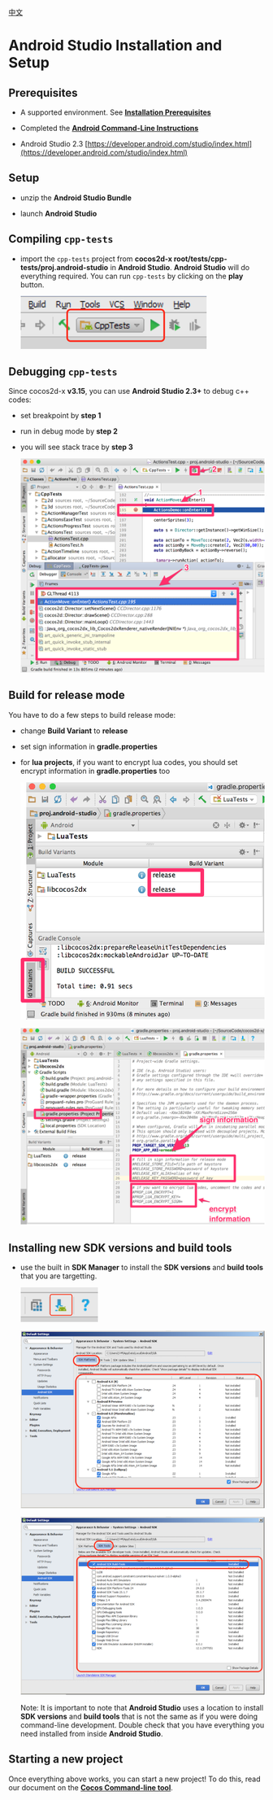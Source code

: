 <div class="langs">
  <a href="#" class="btn" onclick="toggleLanguage()">中文</a>
</div>

# Android Studio Installation and Setup

## Prerequisites
* A supported environment. See **[Installation Prerequisites](A/index.html)**

* Completed the **[Android Command-Line Instructions](Android-terminal/index.html)**

* Android Studio 2.3 [https://developer.android.com/studio/index.html](https://developer.android.com/studio/index.html)

## Setup
* unzip the __Android Studio Bundle__

* launch __Android Studio__

## Compiling `cpp-tests`
* import the `cpp-tests` project from __cocos2d-x root/tests/cpp-tests/proj.android-studio__
in __Android Studio__. __Android Studio__ will do everything required. You can run
`cpp-tests` by clicking on the __play__ button.

    ![](Android-Studio-img/build_cpp_tests.png "")

## Debugging `cpp-tests`

Since cocos2d-x __v3.15__, you can use __Android Studio 2.3+__ to debug c++ codes:

* set breakpoint by __step 1__
* run in debug mode by __step 2__
* you will see stack trace by __step 3__

    ![](Android-Studio-img/debug_cpp_tests.png "")

## Build for release mode

You have to do a few steps to build release mode:

* change __Build Variant__ to __release__
* set sign information in __gradle.properties__
* for __lua projects__, if you want to encrypt lua codes, you should set encrypt information in __gradle.properties__ too

    ![](Android-Studio-img/change_release_lua_tests.png "")

    ![](Android-Studio-img/sign_and_encrypt.png "")

## Installing new SDK versions and build tools
* use the built in __SDK Manager__ to install the __SDK versions__ and __build tools__
that you are targetting.

    ![](Android-Studio-img/toolbar_sdkmanager_1.png "")

    ![](Android-Studio-img/sdkmanager_1.png "")

    ![](Android-Studio-img/sdkmanager_2.png "")

  Note: It is important to note that __Android Studio__ uses a location to install
  __SDK versions__ and __build tools__ that is not the same as if you were doing
	command-line development. Double check that you have everything you need installed
	from inside __Android Studio__.

## Starting a new project
Once everything above works, you can start a new project! To do this, read our
document on the **[Cocos Command-line tool](../editors_and_tools/cocosCLTool/)**.
